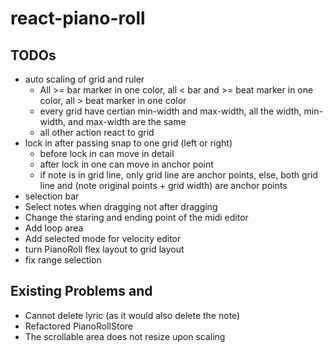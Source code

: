 # react-piano-roll

## TODOs

- auto scaling of grid and ruler
  - All >= bar marker in one color, all < bar and >= beat marker in one color, all > beat marker in one color
  - every grid have certian min-width and max-width, all the width, min-width, and max-width are the same
  - all other action react to grid
- lock in after passing snap to one grid (left or right)
  - before lock in can move in detail
  - after lock in one can move in anchor point
  - if note is in grid line, only grid line are anchor points, else, both grid line and (note original points + grid width) are anchor points
- selection bar
- Select notes when dragging not after dragging
- Change the staring and ending point of the midi editor
- Add loop area
- Add selected mode for velocity editor
- turn PianoRoll flex layout to grid layout
- fix range selection

## Existing Problems and

- Cannot delete lyric (as it would also delete the note)
- Refactored PianoRollStore
- The scrollable area does not resize upon scaling